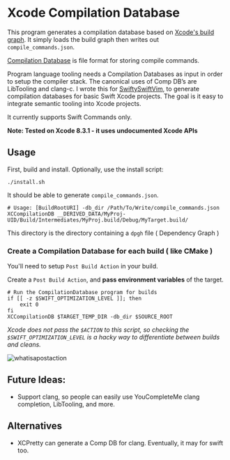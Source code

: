 # Xcode Compilation Database

This program generates a compilation database based on [Xcode's build
graph](http://jerrymarino.com/2017/05/16/reversing-xcodes-build-graph.html).
It simply loads the build graph then writes out `compile_commands.json`.

[Compilation
Database](https://clang.llvm.org/docs/JSONCompilationDatabase.html) is file
format for storing compile commands.

Program language tooling needs a Compilation Databases as input in order to
setup the compiler stack. The canonical uses of Comp DB’s are LibTooling and
clang-c. I wrote this for
[SwiftySwiftVim](https://github.com/jerrymarino/swiftyswiftvim), to generate
compilation databases for basic Swift Xcode projects. The goal is it easy to
integrate semantic tooling into Xcode projects.

It currently supports Swift Commands only.

**Note: Tested on Xcode 8.3.1 - it uses undocumented  Xcode APIs**

## Usage

First, build and install. Optionally, use the install script:

```
./install.sh
```

It should be able to generate `compile_commands.json`.
```
# Usage: [BuildRootURI] -db_dir /Path/To/Write/compile_commands.json
XCCompilationDB __DERIVED_DATA/MyProj-UID/Build/Intermediates/MyProj.build/Debug/MyTarget.build/
```
This directory is the directory containing a `dpgh` file ( Dependency Graph )

### Create a Compilation Database for each build ( like CMake )

You'll need to setup `Post Build Action` in your build.

Create a `Post Build Action`, and **pass environment variables** of the target.

```
# Run the CompilationDatabase program for builds
if [[ -z $SWIFT_OPTIMIZATION_LEVEL ]]; then
    exit 0
fi
XCCompilationDB $TARGET_TEMP_DIR -db_dir $SOURCE_ROOT
```

*Xcode does not pass the `$ACTION` to this script, so checking the
`$SWIFT_OPTIMIZATION_LEVEL` is a hacky way to differentiate between builds and
cleans.*

![whatisapostaction](https://cloud.githubusercontent.com/assets/1245820/26285776/0387c780-3e0b-11e7-9f9f-bb8bba12e3d8.png)


## Future Ideas:

- Support clang, so people can easily use YouCompleteMe clang completion,
  LibTooling, and more.

## Alternatives

- XCPretty can generate a Comp DB for clang. Eventually, it may for swift too.


